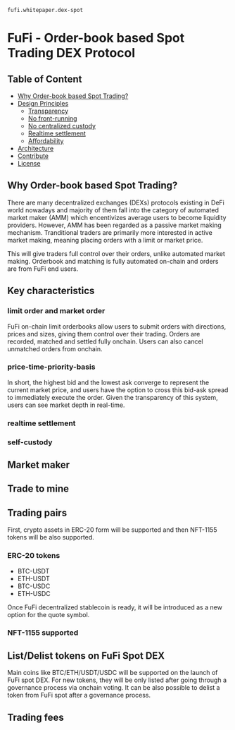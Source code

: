 
`fufi.whitepaper.dex-spot`

# FuFi - Order-book based Spot Trading DEX Protocol

## Table of Content
  - [Why Order-book based Spot Trading?](#why-spot-trading)
  - [Design Principles](#design-principles)
    - [Transparency](#transparency)
    - [No front-running](#no-front-running)
    - [No centralized custody](#no-centralized-custody)
    - [Realtime settlement](#realtime-settlement)
    - [Affordability](#affordablity)
  - [Architecture](#architecture)
  - [Contribute](#contribute)
  - [License](#license)
  
## Why Order-book based Spot Trading?

There are many decentralized exchanges (DEXs) protocols existing in DeFi world nowadays and majority of them fall into the category of automated market maker (AMM) which encentivizes average users to become liquidity providers. However, AMM has been regarded as a passive market making mechanism. Tranditional traders are primarily more interested in active market making, meaning placing orders with a limit or market price.

This will give traders full control over their orders, unlike automated market making. Orderbook and matching is fully automated on-chain and orders are
from FuFi end users.

## Key characteristics
### limit order and market order
FuFi on-chain limit orderbooks allow users to submit orders with directions, prices and sizes, giving them control over their trading. Orders are recorded, matched and settled fully onchain. Users can also cancel unmatched orders from onchain.

### price-time-priority-basis
In short, the highest bid and the lowest ask converge to represent the current market price, and users have the option to cross this bid-ask spread to immediately execute the order. Given the transparency of this system, users can see market depth in real-time.
 
### realtime settlement
### self-custody


## Market maker

## Trade to mine

## Trading pairs

First, crypto assets in ERC-20 form will be supported and then NFT-1155 tokens will be also supported.

### ERC-20 tokens
  - BTC-USDT
  - ETH-USDT
  - BTC-USDC
  - ETH-USDC
  
Once FuFi decentralized stablecoin is ready, it will be introduced as a new option for the quote symbol.

### NFT-1155 supported

## List/Delist tokens on FuFi Spot DEX

Main coins like BTC/ETH/USDT/USDC will be supported on the launch of FuFi spot DEX. For new tokens, they will be only listed after going through a governance process via onchain voting. It can be also possible to delist a token from FuFi spot after a governance process.

## Trading fees

